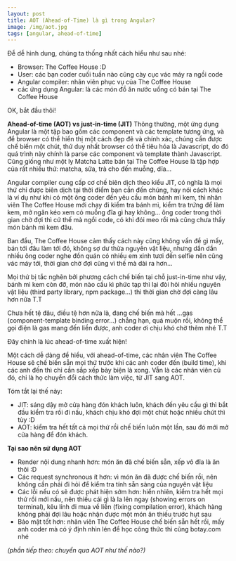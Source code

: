 ```yaml
---
layout: post
title: AOT (Ahead-of-Time) là gì trong Angular?
image: /img/aot.jpg
tags: [angular, ahead-of-time]
---
```


Đễ dễ hình dung, chúng ta thống nhất cách hiểu như sau nhé:

* Browser: The Coffee House :D
* User: các bạn coder cuối tuần nào cũng cày cục vác máy ra ngồi code
* Angular compiler: nhân viên phục vụ của The Coffee House
* các ứng dụng Angular: là các món đồ ăn nước uống có bán tại The Coffee House

OK, bắt đầu thôi!

**Ahead-of-time (AOT) vs just-in-time (JIT)**
Thông thường, một ứng dụng Angular là một tập bao gồm các component và các template tương ứng, và để browser có thể hiển thị một cách đẹp đẽ và chính xác, chúng cần được chế biến một chút, thứ duy nhất browser có thể tiêu hóa là Javascript, do đó quá trình này chính là parse các component và template thành Javascript. Cũng giống như một ly Matcha Latte bán tại The Coffee House là tập hợp của rất nhiều thứ: matcha, sữa, trà cho đến muỗng, dĩa...

Angular compiler cung cấp cơ chế biên dịch theo kiểu JIT, có nghĩa là mọi thứ chỉ được biên dịch tại thời điểm bạn cần đến chúng, hay nói cách khác là ví dụ như khi có một ông coder đến yêu cầu món bánh mì kem, thì nhân viên The Coffee House mới chạy đi kiểm tra bánh mì, kiểm tra trứng để làm kem, mở ngăn kéo xem có muỗng đĩa gì hay không... ông coder trong thời gian chờ đợi thì cứ thế mà ngồi code, có khi đói meo rồi mà cũng chưa thấy món bánh mì kem đâu.

Ban đầu, The Coffee House cảm thấy cách này cũng không vấn đề gì mấy, bán tới đâu làm tới đó, không sợ dư thừa nguyên vật liệu, nhưng dần dần nhiều ông coder nghe đồn quán có nhiều em xinh tươi đến selfie nên cũng vác máy tới, thời gian chờ đợi cũng vì thế mà dài ra hơn...

Mọi thứ bị tắc nghẽn bởi phương cách chế biến tại chỗ just-in-time như vậy, bánh mì kem còn đỡ, món nào cầu kì phức tạp thì lại đòi hỏi nhiều nguyên vật liệu (third party library, npm package...) thì thời gian chờ đợi càng lâu hơn nữa T.T

Chưa hết tệ đâu, điều tệ hơn nữa là, đang chế biến mà hết ...gas (component-template binding error...) chẳng hạn, quá muộn rồi, không thể gọi điện là gas mang đến liền được, anh coder ơi chịu khó chờ thêm nhé T.T

Đây chính là lúc ahead-of-time xuất hiện!

Một cách dễ dàng để hiểu, với ahead-of-time, các nhân viên The Coffee House sẽ chế biến sẵn mọi thứ trước khi các anh coder đến (build time), khi các anh đến thì chỉ cần sắp xếp bày biện là xong. Vẫn là các nhân viên cũ đó, chỉ là  họ chuyển đổi cách thức làm việc, từ JIT sang AOT.

Tóm tắt lại thế này:

* JIT: sáng dậy mở cửa hàng đón khách luôn, khách đến yêu cầu gì thì bắt đầu kiểm tra rồi đi nấu, khách chịu khó đợi một chút hoặc nhiều chút thì tùy :D
* AOT: kiểm tra hết tất cả mọi thứ rồi chế biến luôn một lần, sau đó mới mở cửa hàng để đón khách.

**Tại sao nên sử dụng AOT**
* Render nội dung nhanh hơn: món ăn đã chế biến sẵn, xếp vô đĩa là ăn thôi :D
* Các request synchronous ít hơn: vì món ăn đã được chế biến rồi, nên không cần phải đi hỏi để kiểm tra tính sẵn sàng của nguyên vật liệu
* Các lỗi nếu có sẽ được phát hiện sớm hơn: hiển nhiên, kiểm tra hết mọi thứ rồi mới nấu, nên thiếu cái gì là la lên ngay (showing errors on terminal), kêu lính đi mua về liền (fixing compilation error), khách hàng không phải đợi lâu hoặc nhận được một món ăn thiếu trước hụt sau
* Bảo mật tốt hơn: nhân viên The Coffee House chế biến sẵn hết rồi, mấy anh coder mà có ý định nhìn lén để học công thức thì cũng botay.com nhé

_(phần tiếp theo: chuyển qua AOT như thế nào?)_







